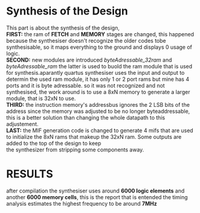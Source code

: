 # Synthesis of the Design  
This part is about the synthesis of the design,  
**FIRST:** the ram of **FETCH** and **MEMORY** stages are changed, this happened because the synthesiser doesn't recognize the older codes tobe synthesisable, so it maps everything to the 
ground and displays 0 usage of logic.  
**SECOND:** new modules are introduced *byteAdressable_32ram* and *byteAdressable_ram* the latter is used to buold the ram module that is used for synthesis.aparantly quartus synthesiser 
uses the input and output to determin the used ram module, it has only 1 or 2 port rams but mine has 4 ports and it is byte adressable. so it was not recognized and not synthesised,
the work around is to use a 8xN memory to generate a larger module, that is 32xN to use.  
**THIRD:** the instruction memory's addressbus ignores the 2 LSB bits of the address since the memory was adjusted to be no longer byteaddressable, this is a better solution than changing 
the whole datapath to this adjustement.  
**LAST:** the MIF generation code is changed to generate 4 mifs that are used to initialize the 8xN rams that makeup the 32xN ram. Some outputs are added to the top of the design to keep   
the synthesizer from stripping some components away.  
# RESULTS 
after compilation the synthesiser uses around **6000 logic elements** and another **6000 memory cells**, this is the report that is entended the timing analysis estimates the highest 
frequency to be around **7MHz**
